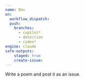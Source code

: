 ```yaml
---
name: Dev
on: 
  workflow_dispatch:
  push:
    branches:
      - copilot*
      - detection
      - codex*
engine: claude
safe-outputs:
    staged: true
    create-issue:
---
```

Write a poem and post it as an issue.
